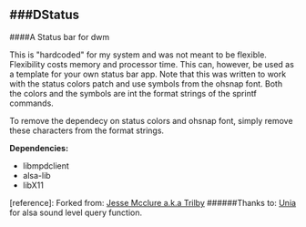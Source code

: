 ###DStatus
----------
####A Status bar for dwm

This is "hardcoded" for my system and was not meant to be flexible.  Flexibility costs memory and processor time.
This can, however, be used as a template for your own status bar app.
Note that this was written to work with the status colors patch and use symbols from the ohsnap font.  Both the colors and the symbols are int the format strings of the sprintf commands.

To remove the dependecy on status colors and ohsnap font, simply remove these characters from the format strings.

__Dependencies:__
* libmpdclient
* alsa-lib
* libX11

[reference]: Forked from: [Jesse Mcclure a.k.a Trilby](http://github.com/trilbywhite)
######Thanks to: [Unia](http://github.com/unia) for alsa sound level query function.
